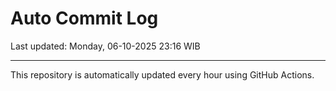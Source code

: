# Auto Commit Log

Last updated: Monday, 06-10-2025 23:16 WIB

---

This repository is automatically updated every hour using GitHub Actions.

